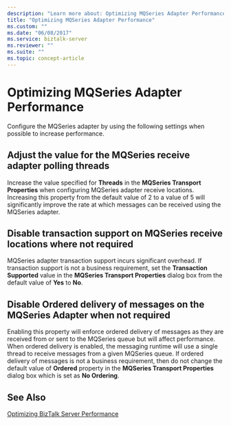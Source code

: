 ```yaml
---
description: "Learn more about: Optimizing MQSeries Adapter Performance"
title: "Optimizing MQSeries Adapter Performance"
ms.custom: ""
ms.date: "06/08/2017"
ms.service: biztalk-server
ms.reviewer: ""
ms.suite: ""
ms.topic: concept-article
---
```

# Optimizing MQSeries Adapter Performance
Configure the MQSeries adapter by using the following settings when possible to increase performance.  
  
## Adjust the value for the MQSeries receive adapter polling threads  
 Increase the value specified for **Threads** in the **MQSeries Transport Properties** when configuring MQSeries adapter receive locations. Increasing this property from the default value of 2 to a value of 5 will significantly improve the rate at which messages can be received using the MQSeries adapter.  
  
## Disable transaction support on MQSeries receive locations where not required  
 MQSeries adapter transaction support incurs significant overhead. If transaction support is not a business requirement, set the **Transaction Supported** value in the **MQSeries Transport Properties** dialog box from the default value of **Yes** to **No**.  
  
## Disable Ordered delivery of messages on the MQSeries Adapter when not required  
 Enabling this property will enforce ordered delivery of messages as they are received from or sent to the MQSeries queue but will affect performance. When ordered delivery is enabled, the messaging runtime will use a single thread to receive messages from a given MQSeries queue. If ordered delivery of messages is not a business requirement, then do not change the default value of **Ordered** property in the **MQSeries Transport Properties** dialog box which is set as **No Ordering**.  
  
## See Also  
 [Optimizing BizTalk Server Performance](../technical-guides/optimizing-biztalk-server-performance.md)
